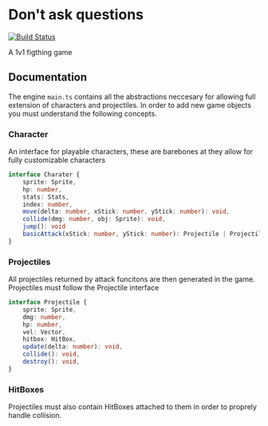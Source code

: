 # Don't ask questions

[![Build Status](https://travis-ci.org/pedsm/daq.svg?branch=master)](https://travis-ci.org/pedsm/daq)

A 1v1 figthing game


## Documentation 

The engine `main.ts` contains all the abstractions neccesary for allowing full extension of characters and projectiles. In order to add new game objects you must understand the following concepts.

### Character

An interface for playable characters, these are barebones at they allow for fully customizable characters

```typescript
interface Charater {
    sprite: Sprite,
    hp: number,
    stats: Stats,
    index: number,
    move(delta: number, xStick: number, yStick: number): void,
    collide(dmg: number, obj: Sprite): void,
    jump(): void
    basicAttack(xStick: number, yStick: number): Projectile | Projectile[] | null
}

```

### Projectiles

All projectiles returned by attack funcitons are then generated in the game. Projectiles must follow the Projectile interface

```typescript
interface Projectile {
    sprite: Sprite,
    dmg: number,
    hp: number,
    vel: Vector,
    hitbox: HitBox,
    update(delta: number): void,
    collide(): void,
    destroy(): void,
}
```

### HitBoxes

Projectiles must also contain HitBoxes attached to them in order to proprely handle collision.